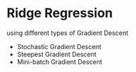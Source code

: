 # Ridge Regression

using different types of Gradient Descent
  - Stochastic Gradient Descent
  - Steepest Gradient Descent
  - Mini-batch Gradient Descent



